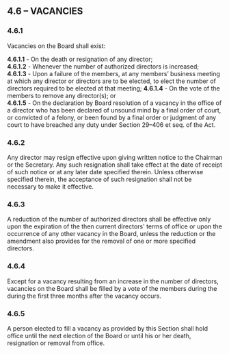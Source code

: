 ## **4.6 – VACANCIES**

### **4.6.1**

Vacancies on the Board shall exist:

   **4.6.1.1** - On the death or resignation of any director;  
   **4.6.1.2** - Whenever the number of authorized directors is increased;  
   **4.6.1.3** - Upon a failure of the members, at any members’ business meeting at which any director or directors are to be elected, to elect the number of directors required to be elected at that meeting;
   **4.6.1.4** - On the vote of the members to remove any director(s); or  
   **4.6.1.5** - On the declaration by Board resolution of a vacancy in the office of a director who has been declared of unsound mind by a final order of court, or convicted of a felony, or been found by a final order or judgment of any court to have breached any duty under Section 29–406 et seq. of the Act.

### **4.6.2**

Any director may resign effective upon giving written notice to the Chairman or the Secretary. Any such resignation shall take effect at the date of receipt of such notice or at any later date specified therein. Unless otherwise specified therein, the acceptance of such resignation shall not be necessary to make it effective.

### **4.6.3**

A reduction of the number of authorized directors shall be effective only upon the expiration of the then current directors' terms of office or upon the occurrence of any other vacancy in the Board, unless the reduction or the amendment also provides for the removal of one or more specified directors.

### **4.6.4**

Except for a vacancy resulting from an increase in the number of directors, vacancies on the Board shall be filled by a vote of the members during the during the first three months after the vacancy occurs.

### **4.6.5**

A person elected to fill a vacancy as provided by this Section shall hold office until the next election of the Board or until his or her death, resignation or removal from office.
